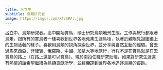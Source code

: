 ```yaml
---
title: 呂立中
subtitle: 鳥類研究者
image: https://imgur.com/XTcXRAr.jpg
---
```

呂立中，鳥類研究者。高中開始賞鳥，碩士研究鳥類地景生態。工作與旅行都跟著鳥走，跟所有的賞鳥者一樣喜歡到世界各地蒐集生涯鳥種，執著於親眼見證圖鑑上的生物活著的樣子。喜歡用鳥類的視角探索世界，並分享與自然互動的經驗。曾去過馬來西亞、菲律賓、俄羅斯、中國、加拿大等地旅行，行程不是在賞鳥就是在去賞鳥的路上（在路上還是可以賞鳥）。現於南投任職研究助理，如果對研究生涯還有熱情的話希望繼續為鳥類貢獻所學，並藉機跑到世界各地追逐鳥類的蹤跡。
